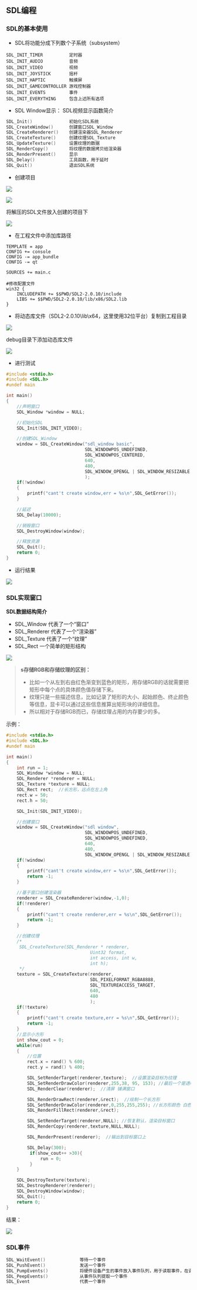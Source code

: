 ## SDL编程

### SDL的基本使用
- SDL将功能分成下列数个子系统（subsystem）
  
```
SDL_INIT_TIMER			定时器
SDL_INIT_AUDIO			音频
SDL_INIT_VIDEO			视频
SDL_INIT_JOYSTICK		摇杆
SDL_INIT_HAPTIC			触摸屏
SDL_INIT_GAMECONTROLLER	游戏控制器
SDL_INIT_EVENTS			事件
SDL_INIT_EVERYTHING		包含上述所有选项
```

- SDL Window显示： SDL视频显示函数简介

```c
SDL_Init()				初始化SDL系统
SDL_CreateWindow()		创建窗口SDL_Window
SDL_CreateRenderer()	创建渲染器SDL_Renderer
SDL_CreateTexture()		创建纹理SDL_Texture
SDL_UpdateTexture()		设置纹理的数据
SDL_RenderCopy()		将纹理的数据拷贝给渲染器
SDL_RenderPresent()		显示
SDL_Delay()				工具函数，用于延时
SDL_Quit()				退出SDL系统
```

- 创建项目

![](./img/sdl01.png)

![](./img/sdl02.png)

将解压的SDL文件放入创建的项目下

![](./img/sdl03.png)

- 在工程文件中添加库路径

```
TEMPLATE = app
CONFIG += console
CONFIG -= app_bundle
CONFIG -= qt

SOURCES += main.c

#修改配置文件
win32 {
	INCLUDEPATH += $$PWD/SDL2-2.0.10/include
	LIBS += $$PWD/SDL2-2.0.10/lib/x86/SDL2.lib
}
```

- 将动态库文件（SDL2-2.0.10\lib\x64，这里使用32位平台）复制到工程目录
  
![](./img/sdl04.png)

debug目录下添加动态库文件

![](./img/sdl05.png)

- 进行测试

```c
#include <stdio.h>
#include <SDL.h>
#undef main

int main()
{
    //声明窗口
    SDL_Window *window = NULL;

    //初始化SDL
    SDL_Init(SDL_INIT_VIDEO);

    //创建SDL_Window
    window = SDL_CreateWindow("sdl_window basic",
                              SDL_WINDOWPOS_UNDEFINED,
                              SDL_WINDOWPOS_CENTERED,
                              640,
                              480,
                              SDL_WINDOW_OPENGL | SDL_WINDOW_RESIZABLE  //支持下列标识。包括了窗口的是否最大化、最小化，能否调整边界等等属性。
                              );
    if(!window)
    {
        printf("cant't create window,err = %s\n",SDL_GetError());
    }

    //延迟
    SDL_Delay(10000);

    //销毁窗口
    SDL_DestroyWindow(window);

    //释放资源
    SDL_Quit();
    return 0;
}
```

- 运行结果

![](./img/sdl06.png) 

### SDL实现窗口

 **SDL数据结构简介**

- SDL_Window         代表了一个“窗口”
- SDL_Renderer      代表了一个“渲染器”
- SDL_Texture         代表了一个“纹理”
- SDL_Rect              一个简单的矩形结构

![](./img/sdl07.png)

> **s存储RGB和存储纹理的区别：**
>- 比如一个从左到右由红色渐变到蓝色的矩形，用存储RGB的话就需要把矩形中每个点的具体颜色值存储下来。
>- 纹理只是一些描述信息，比如记录了矩形的大小、起始颜色、终止颜色等信息，显卡可以通过这些信息推算出矩形块的详细信息。
>- 所以相对于存储RGB而已，存储纹理占用的内存要少的多。

示例：

```c
#include <stdio.h>
#include <SDL.h>
#undef main

int main()
{
    int run = 1;
    SDL_Window *window = NULL;
    SDL_Renderer *renderer = NULL;
    SDL_Texture *texture = NULL;
    SDL_Rect rect;  //长方形，远点在左上角
    rect.w = 50;
    rect.h = 50;

    SDL_Init(SDL_INIT_VIDEO);

    //创建窗口
    window = SDL_CreateWindow("sdl window",
                              SDL_WINDOWPOS_UNDEFINED,
                              SDL_WINDOWPOS_UNDEFINED,
                              640,
                              480,
                              SDL_WINDOW_OPENGL | SDL_WINDOW_RESIZABLE);
    if(!window)
    {
        printf("cant't create window,err = %s\n",SDL_GetError());
        return -1;
    }

    //基于窗口创建渲染器
    renderer = SDL_CreateRenderer(window,-1,0);
    if(!renderer)
    {
        printf("cant't create renderer,err = %s\n",SDL_GetError());
        return -1;
    }

    //创建纹理
    /*
     SDL_CreateTexture(SDL_Renderer * renderer,
                                Uint32 format,
                                int access, int w,
                                int h);
     */
    texture = SDL_CreateTexture(renderer,
                                SDL_PIXELFORMAT_RGBA8888,
                                SDL_TEXTUREACCESS_TARGET,
                                640,
                                480
                                );
    if(!texture)
    {
        printf("cant't create texture,err = %s\n",SDL_GetError());
        return -1;
    }
    //显示小方形
    int show_cout = 0;
    while(run)
    {
        //位置
        rect.x = rand() % 600;
        rect.y = rand() % 400;

        SDL_SetRenderTarget(renderer,texture);  //设置渲染目标为纹理
        SDL_SetRenderDrawColor(renderer,255,38, 95, 153); //最后一个是透明
        SDL_RenderClear(renderer);  //清屏 铺满窗口

        SDL_RenderDrawRect(renderer,&rect);  //绘制一个长方形
        SDL_SetRenderDrawColor(renderer,0,255,255,255); //长方形颜色 白色
        SDL_RenderFillRect(renderer,&rect);

        SDL_SetRenderTarget(renderer,NULL); //恢复默认，渲染目标窗口
        SDL_RenderCopy(renderer,texture,NULL,NULL);

        SDL_RenderPresent(renderer);  //输出到目标窗口上

        SDL_Delay(300);
         if(show_cout++ >30){
             run = 0;
         }
    }

    SDL_DestroyTexture(texture);
    SDL_DestroyRenderer(renderer);
    SDL_DestroyWindow(window);
    SDL_Quit();
    return 0;
}

```

结果：

![](./img/sdl08.png)

### SDL事件

```c
SDL_WaitEvent()				等待一个事件
SDL_PushEvent()				发送一个事件
SDL_PumpEvents()			将硬件设备产生的事件放入事件队列，用于读取事件，在调用该函数之前，必须调用SDL_PumpEvents搜集键盘等事件
SDL_PeepEvents()			从事件队列提取一个事件
SDL_Event					代表一个事件

```


